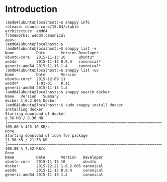 # Introduction


    (amd64)ubuntu@localhost:~$ snappy info
    release: ubuntu-core/15.04/stable
    architecture: amd64
    frameworks: webdm.canonical
    apps: 
    (amd64)ubuntu@localhost:~$ 
    (amd64)ubuntu@localhost:~$ snappy list -v
    Name          Date       Version Developer  
    ubuntu-core   2015-11-13 10      ubuntu*    
    webdm         2015-11-13 0.9.4   canonical* 
    generic-amd64 2015-11-13 1.4     canonical* 
    (amd64)ubuntu@localhost:~$ snappy list -uv
    Name          Date       Version 
    ubuntu-core*  2015-12-09 11      
    webdm*        1-01-01    0.11    
    generic-amd64 2015-11-13 1.4   
    (amd64)ubuntu@localhost:~$ snappy search docker
    Name   Version   Summary 
    docker 1.6.2.005 Docker  
    (amd64)ubuntu@localhost:~$ sudo snappy install docker
    Installing docker
    Starting download of docker
    8.36 MB / 8.36 MB [====================================================================================================================================================] 100.00 % 425.10 KB/s 
    Done
    Starting download of icon for package
    21.58 KB / 21.58 KB [====================================================================================================================================================] 100.00 % 7.52 KB/s 
    Done
    Name          Date       Version   Developer 
    ubuntu-core   2015-11-13 10        ubuntu    
    docker        2015-12-21 1.6.2.005 canonical 
    webdm         2015-11-13 0.9.4     canonical 
    generic-amd64 2015-11-13 1.4       canonical 
